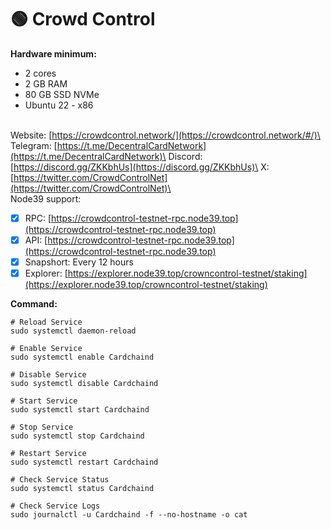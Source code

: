 # 🟢 Crowd Control

**Hardware minimum:**&#x20;

* 2 cores
* 2 GB RAM
* 80 GB SSD NVMe
* Ubuntu 22 - x86

\
Website: [https://crowdcontrol.network/](https://crowdcontrol.network/#/)\
Telegram: [https://t.me/DecentralCardNetwork](https://t.me/DecentralCardNetwork)\
Discord: [https://discord.gg/ZKKbhUs](https://discord.gg/ZKKbhUs)\
X: [https://twitter.com/CrowdControlNet](https://twitter.com/CrowdControlNet)\
\
Node39 support:

* [x] RPC: [https://crowdcontrol-testnet-rpc.node39.top](https://crowdcontrol-testnet-rpc.node39.top)
* [x] API: [https://crowdcontrol-testnet-rpc.node39.top](https://crowdcontrol-testnet-rpc.node39.top)
* [x] Snapshort: Every 12 hours
* [x] Explorer: [https://explorer.node39.top/crowncontrol-testnet/staking](https://explorer.node39.top/crowncontrol-testnet/staking)

**Command:**

```
# Reload Service
sudo systemctl daemon-reload

# Enable Service
sudo systemctl enable Cardchaind

# Disable Service
sudo systemctl disable Cardchaind

# Start Service
sudo systemctl start Cardchaind

# Stop Service
sudo systemctl stop Cardchaind

# Restart Service
sudo systemctl restart Cardchaind

# Check Service Status
sudo systemctl status Cardchaind

# Check Service Logs
sudo journalctl -u Cardchaind -f --no-hostname -o cat
```
